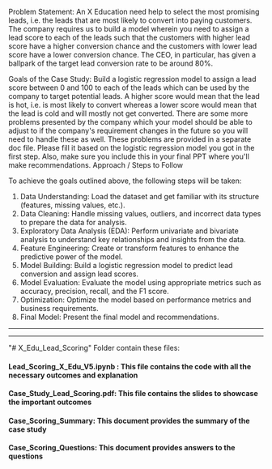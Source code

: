 Problem Statement:
An X Education need help to select the most promising leads, i.e. the leads that are most likely to convert into paying customers. The company requires us to build a model wherein you need to assign a lead score to each of the leads such that the customers with higher lead score have a higher conversion chance and the customers with lower lead score have a lower conversion chance. The CEO, in particular, has given a ballpark of the target lead conversion rate to be around 80%.

Goals of the Case Study:
Build a logistic regression model to assign a lead score between 0 and 100 to each of the leads which can be used by the company to target potential leads. A higher score would mean that the lead is hot, i.e. is most likely to convert whereas a lower score would mean that the lead is cold and will mostly not get converted.
There are some more problems presented by the company which your model should be able to adjust to if the company's requirement changes in the future so you will need to handle these as well. These problems are provided in a separate doc file. Please fill it based on the logistic regression model you got in the first step. Also, make sure you include this in your final PPT where you'll make recommendations.
Approach / Steps to Follow

To achieve the goals outlined above, the following steps will be taken:
1. Data Understanding: Load the dataset and get familiar with its structure (features, missing values, etc.).
2. Data Cleaning: Handle missing values, outliers, and incorrect data types to prepare the data for analysis.
3. Exploratory Data Analysis (EDA): Perform univariate and bivariate analysis to understand key relationships and insights from the data.
4. Feature Engineering: Create or transform features to enhance the predictive power of the model.
5. Model Building: Build a logistic regression model to predict lead conversion and assign lead scores.
6. Model Evaluation: Evaluate the model using appropriate metrics such as accuracy, precision, recall, and the F1 score.
7. Optimization: Optimize the model based on performance metrics and business requirements.
8. Final Model: Present the final model and recommendations.
---------------------------------------------------------------------
---------------------------------------------------------------------
"# X_Edu_Lead_Scoring" 
Folder contain these files:
#### Lead_Scoring_X_Edu_V5.ipynb : This file contains the code with all the necessary outcomes and explanation
#### Case_Study_Lead_Scoring.pdf:  This file contains the slides to showcase the important outcomes 
#### Case_Scoring_Summary: This document provides the summary of the case study 
#### Case_Scoring_Questions: This document provides answers to the questions 
